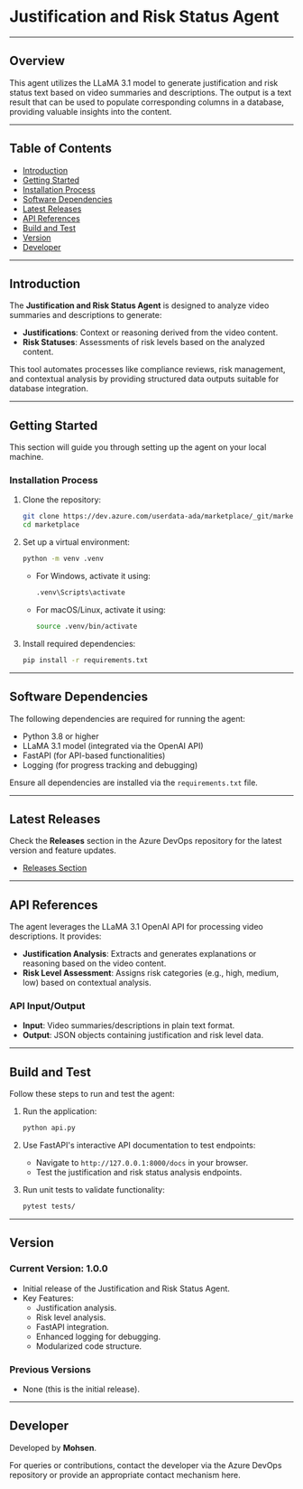 
# Justification and Risk Status Agent

---

## Overview

This agent utilizes the LLaMA 3.1 model to generate justification and risk status text based on video summaries and descriptions. The output is a text result that can be used to populate corresponding columns in a database, providing valuable insights into the content.

---

## Table of Contents

- [Introduction](#introduction)
- [Getting Started](#getting-started)
- [Installation Process](#installation-process)
- [Software Dependencies](#software-dependencies)
- [Latest Releases](#latest-releases)
- [API References](#api-references)
- [Build and Test](#build-and-test)
- [Version](#version)
- [Developer](#developer)

---

## Introduction

The **Justification and Risk Status Agent** is designed to analyze video summaries and descriptions to generate:
- **Justifications**: Context or reasoning derived from the video content.
- **Risk Statuses**: Assessments of risk levels based on the analyzed content.

This tool automates processes like compliance reviews, risk management, and contextual analysis by providing structured data outputs suitable for database integration.

---

## Getting Started

This section will guide you through setting up the agent on your local machine.

### Installation Process

1. Clone the repository:
   ```bash
   git clone https://dev.azure.com/userdata-ada/marketplace/_git/marketplace -b mohsen_tatau_justification_risk_analysis
   cd marketplace
   ```

2. Set up a virtual environment:
   ```bash
   python -m venv .venv
   ```
   - For Windows, activate it using:
     ```bash
     .venv\Scripts\activate
     ```
   - For macOS/Linux, activate it using:
     ```bash
     source .venv/bin/activate
     ```

3. Install required dependencies:
   ```bash
   pip install -r requirements.txt
   ```

---

## Software Dependencies

The following dependencies are required for running the agent:

- Python 3.8 or higher
- LLaMA 3.1 model (integrated via the OpenAI API)
- FastAPI (for API-based functionalities)
- Logging (for progress tracking and debugging)

Ensure all dependencies are installed via the `requirements.txt` file.

---

## Latest Releases

Check the **Releases** section in the Azure DevOps repository for the latest version and feature updates.

- [Releases Section](https://dev.azure.com/userdata-ada/marketplace/_git/marketplace)

---

## API References

The agent leverages the LLaMA 3.1 OpenAI API for processing video descriptions. It provides:

- **Justification Analysis**: Extracts and generates explanations or reasoning based on the video content.
- **Risk Level Assessment**: Assigns risk categories (e.g., high, medium, low) based on contextual analysis.

### API Input/Output

- **Input**: Video summaries/descriptions in plain text format.
- **Output**: JSON objects containing justification and risk level data.

---

## Build and Test

Follow these steps to run and test the agent:

1. Run the application:
   ```bash
   python api.py
   ```

2. Use FastAPI's interactive API documentation to test endpoints:
   - Navigate to `http://127.0.0.1:8000/docs` in your browser.
   - Test the justification and risk status analysis endpoints.

3. Run unit tests to validate functionality:
   ```bash
   pytest tests/
   ```

---

## Version

### Current Version: 1.0.0

- Initial release of the Justification and Risk Status Agent.
- Key Features:
  - Justification analysis.
  - Risk level analysis.
  - FastAPI integration.
  - Enhanced logging for debugging.
  - Modularized code structure.

### Previous Versions

- None (this is the initial release).

---

## Developer

Developed by **Mohsen**.

For queries or contributions, contact the developer via the Azure DevOps repository or provide an appropriate contact mechanism here.
